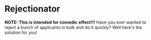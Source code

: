 # Rejectionator

__NOTE: This is intended for comedic effect!!!__
Have you ever wanted to reject a bunch of applicants in bulk and do it quickly? Well here's the solution for you!
